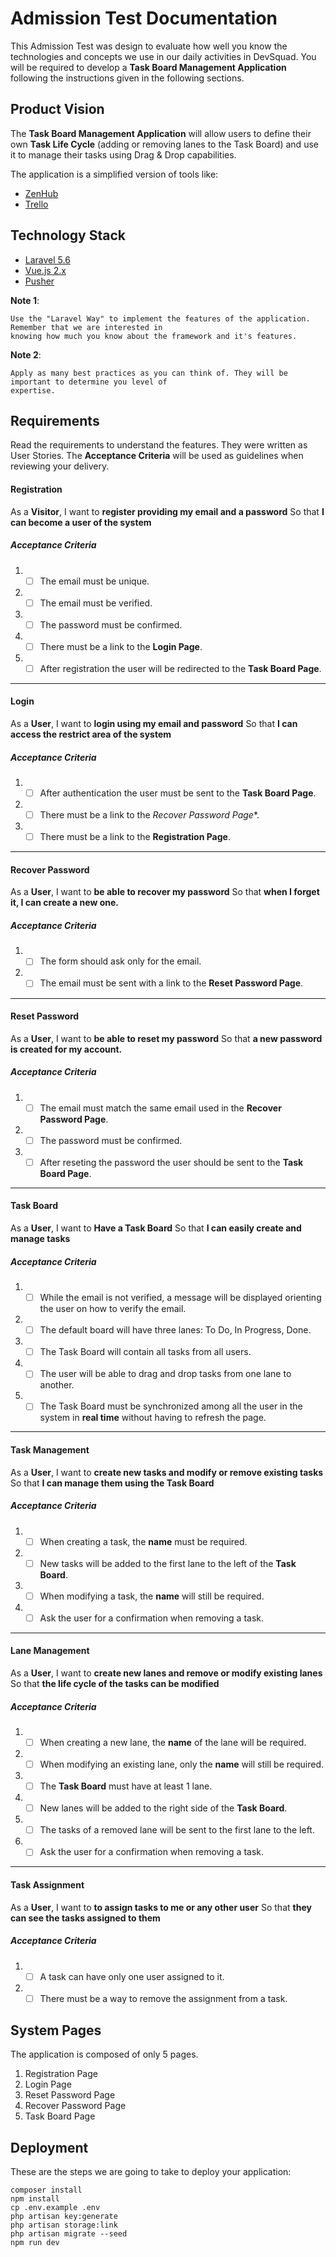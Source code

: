 # Admission Test Documentation

This Admission Test was design to evaluate how well you know the technologies and concepts we use in our daily 
activities in DevSquad. You will be required to develop a **Task Board Management Application** following the 
instructions given in the following sections.

## Product Vision

The **Task Board Management Application** will allow users to define their own **Task Life Cycle** (adding or removing 
lanes to the Task Board) and use it to manage their tasks using Drag & Drop capabilities.

The application is a simplified version of tools like:  

 * [ZenHub](https://www.zenhub.com/)
 * [Trello](https://trello.com/)

## Technology Stack

 * [Laravel 5.6](https://laravel.com/)
 * [Vue.js 2.x](https://vuejs.org/)
 * [Pusher](https://pusher.com/)

**Note 1**: 
````
Use the "Laravel Way" to implement the features of the application. Remember that we are interested in 
knowing how much you know about the framework and it's features.
````

**Note 2**: 
````
Apply as many best practices as you can think of. They will be important to determine you level of 
expertise.
````
 
## Requirements
 
 Read the requirements to understand the features. They were written as User Stories. The **Acceptance Criteria** will 
 be used as guidelines when reviewing your delivery.
 
 #### Registration
 
 As a **Visitor**,
 I want to **register providing my email and a password**
 So that **I can become a user of the system**
 
 ##### Acceptance Criteria
 1. - [ ]  The email must be unique.
 1. - [ ]  The email must be verified.
 1. - [ ]  The password must be confirmed.
 1. - [ ]  There must be a link to the **Login Page**.
 1. - [ ]  After registration the user will be redirected to the **Task Board Page**.
 ----
 
 #### Login
 As a **User**,
 I want to **login using my email and password**
 So that **I can access the restrict area of the system**
 
 ##### Acceptance Criteria
 1. - [ ]  After authentication the user must be sent to the **Task Board Page**.
 1. - [ ]  There must be a link to the *Recover Password Page**.
 1. - [ ]  There must be a link to the **Registration Page**.
 ----
 
 #### Recover Password
 As a **User**,
 I want to **be able to recover my password**
 So that **when I forget it, I can create a new one.**
 
 ##### Acceptance Criteria
 1. - [ ]  The form should ask only for the email.
 1. - [ ]  The email must be sent with a link to the **Reset Password Page**.
 ----
 
 #### Reset Password
 As a **User**,
 I want to **be able to reset my password**
 So that **a new password is created for my account.**
 
 ##### Acceptance Criteria
 1. - [ ]  The email must match the same email used in the **Recover Password Page**.
 1. - [ ]  The password must be confirmed.
 1. - [ ]  After reseting the password the user should be sent to the **Task Board Page**.
 ----
 
 #### Task Board
 
 As a **User**,
 I want to **Have a Task Board**
 So that **I can easily create and manage tasks**
 
 ##### Acceptance Criteria
 1. - [ ]  While the email is not verified, a message will be displayed orienting the user on how to verify the email.
 1. - [ ] The default board will have three lanes: To Do, In Progress, Done.
 1. - [ ] The Task Board will contain all tasks from all users.
 1. - [ ] The user will be able to drag and drop tasks from one lane to another.
 1. - [ ] The Task Board must be synchronized among all the user in the system in **real time** without having to refresh the page.
 ----
 
 #### Task Management
 
 As a **User**,
 I want to **create new tasks and modify or remove existing tasks**
 So that **I can manage them using the Task Board**
 
 ##### Acceptance Criteria
 1. - [ ]  When creating a task, the **name** must be required.
 1. - [ ]  New tasks will be added to the first lane to the left of the **Task Board**.
 1. - [ ]  When modifying a task, the **name** will still be required.
 1. - [ ]  Ask the user for a confirmation when removing a task.
 ----
 
 #### Lane Management
 
 As a **User**,
 I want to **create new lanes and remove or modify existing lanes**
 So that **the life cycle of the tasks can be modified**
 
 ##### Acceptance Criteria
 1. - [ ]  When creating a new lane, the **name** of the lane will be required.
 1. - [ ]  When modifying an existing lane, only the **name** will still be required.
 1. - [ ]  The **Task Board** must have at least 1 lane.
 1. - [ ]  New lanes will be added to the right side of the **Task Board**.
 1. - [ ]  The tasks of a removed lane will be sent to the first lane to the left.
 1. - [ ]  Ask the user for a confirmation when removing a task.
 ----
 
 #### Task Assignment
 
 As a **User**,
 I want to **to assign tasks to me or any other user**
 So that **they can see the tasks assigned to them**
 
 ##### Acceptance Criteria
 1. - [ ]  A task can have only one user assigned to it.
 1. - [ ]  There must be a way to remove the assignment from a task.
 
## System Pages
 
 The application is composed of only 5 pages.
 
  1. Registration Page
  1. Login Page
  1. Reset Password Page
  1. Recover Password Page
  1. Task Board Page
 
## Deployment

These are the steps we are going to take to deploy your application:

````
composer install
npm install
cp .env.example .env
php artisan key:generate
php artisan storage:link
php artisan migrate --seed
npm run dev
````
